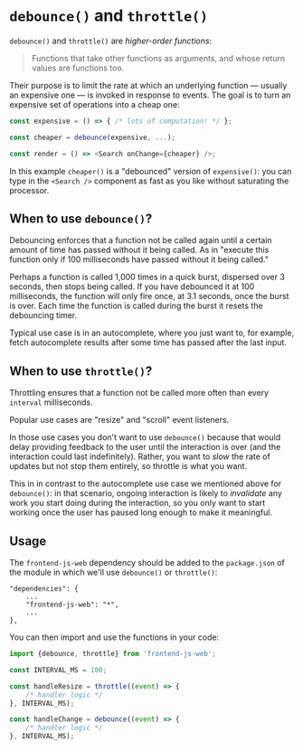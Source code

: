 # `debounce()` and `throttle()`

`debounce()` and `throttle()` are _higher-order functions_:

> Functions that take other functions as arguments, and whose return values are functions too.

Their purpose is to limit the rate at which an underlying function &mdash; usually an expensive one &mdash; is invoked in response to events. The goal is to turn an expensive set of operations into a cheap one:

```javascript
const expensive = () => { /* lots of computation! */ };

const cheaper = debounce(expensive, ...);

const render = () => <Search onChange={cheaper} />;
```

In this example `cheaper()` is a "debounced" version of `expensive()`: you can type in the `<Search />` component as fast as you like without saturating the processor.

## When to use `debounce()`?

Debouncing enforces that a function not be called again until a certain amount of time has passed without it being called. As in "execute this function only if 100 milliseconds have passed without it being called."

Perhaps a function is called 1,000 times in a quick burst, dispersed over 3 seconds, then stops being called. If you have debounced it at 100 milliseconds, the function will only fire once, at 3.1 seconds, once the burst is over. Each time the function is called during the burst it resets the debouncing timer.

Typical use case is in an autocomplete, where you just want to, for example, fetch autocomplete results after some time has passed after the last input.

## When to use `throttle()`?

Throttling ensures that a function not be called more often than every `interval` milliseconds.

Popular use cases are "resize" and "scroll" event listeners.

In those use cases you don't want to use `debounce()` because that would delay providing feedback to the user until the interaction is over (and the interaction could last indefinitely). Rather, you want to _slow_ the rate of updates but not stop them entirely, so throttle is what you want.

This in in contrast to the autocomplete use case we mentioned above for `debounce()`: in that scenario, ongoing interaction is likely to _invalidate_ any work you start doing during the interaction, so you only want to start working once the user has paused long enough to make it meaningful.

## Usage

The `frontend-js-web` dependency should be added to the `package.json` of the module in which we'll use `debounce()` or `throttle()`:

```
"dependencies": {
	...
	"frontend-js-web": "*",
	...
},
```

You can then import and use the functions in your code:

```javascript
import {debounce, throttle} from 'frontend-js-web';

const INTERVAL_MS = 100;

const handleResize = throttle((event) => {
	/* handler logic */
}, INTERVAL_MS);

const handleChange = debounce((event) => {
	/* handler logic */
}, INTERVAL_MS);
```
